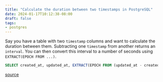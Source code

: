 ```yaml
---
title: "Calculate the duration between two timestamps in PostgreSQL"
date: 2024-01-17T10:12:38-08:00
draft: false
tags:
- postgres
---
```


Say you have a table with two `timestamp` columns and want to calculate the duration between them. Subtracting one `timestamp` from another returns an `interval`. You can then convert this interval to a number of seconds using `EXTRACT(EPOCH FROM ...)`.

```sql
SELECT created_at, updated_at, EXTRACT(EPOCH FROM (updated_at - created_at)) AS duration FROM my_table
```

[source](https://www.postgresql.org/docs/current/functions-datetime.html#FUNCTIONS-DATETIME-EXTRACT)
